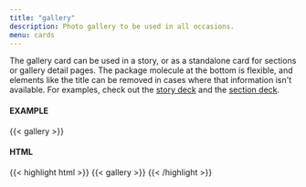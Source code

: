 ```yaml
---
title: "gallery"
description: Photo gallery to be used in all occasions.
menu: cards
---
```


The gallery card can be used in a story, or as a standalone card for sections or gallery detail pages. The package molecule at the bottom is flexible, and elements like the title can be removed in cases where that information isn't available. For examples, check out the [story deck](../decks/story) and the [section deck](../decks/section).

#### EXAMPLE
<div style="max-width: 720px;">
{{< gallery >}}
</div>


#### HTML
{{< highlight html >}}
{{< gallery >}}
{{< /highlight >}}
